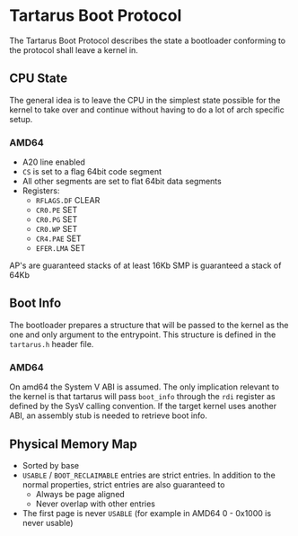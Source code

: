 # Tartarus Boot Protocol
The Tartarus Boot Protocol describes the state a bootloader conforming to the protocol shall leave a kernel in.

## CPU State
The general idea is to leave the CPU in the simplest state possible for the kernel to take over and continue without having to do a lot of arch specific setup.
### AMD64
- A20 line enabled
- `CS` is set to a flag 64bit code segment
- All other segments are set to flat 64bit data segments
- Registers:
    - `RFLAGS.DF` CLEAR
    - `CR0.PE` SET
    - `CR0.PG` SET
    - `CR0.WP` SET
    - `CR4.PAE` SET
    - `EFER.LMA` SET

AP's are guaranteed stacks of at least 16Kb
SMP is guaranteed a stack of 64Kb

## Boot Info
The bootloader prepares a structure that will be passed to the kernel as the one and only argument to the entrypoint. This structure is defined in the `tartarus.h` header file.

### AMD64
On amd64 the System V ABI is assumed. The only implication relevant to the kernel is that tartarus will pass `boot_info` through the `rdi` register as defined by the SysV calling convention. If the target kernel uses another ABI, an assembly stub is needed to retrieve boot info.

## Physical Memory Map
- Sorted by base
- `USABLE` / `BOOT_RECLAIMABLE` entries are strict entries. In addition to the normal properties, strict entries are also guaranteed to
    - Always be page aligned
    - Never overlap with other entries
- The first page is never `USABLE` (for example in AMD64 0 - 0x1000 is never usable)